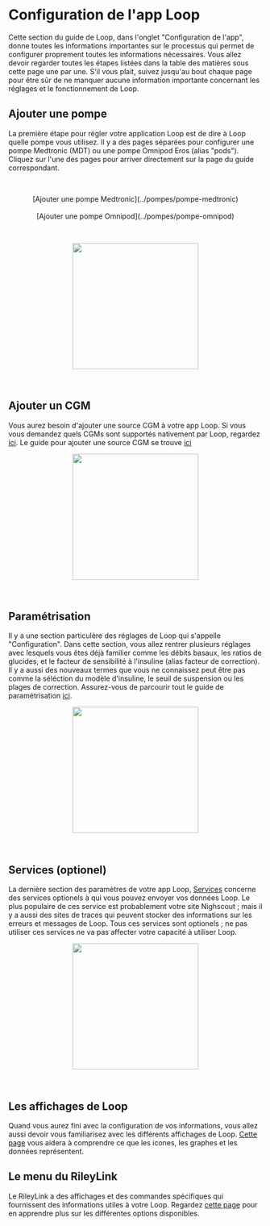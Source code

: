 # Configuration de l'app Loop

Cette section du guide de Loop, dans l'onglet "Configuration de l'app", donne toutes les informations importantes sur le processus qui permet de configurer proprement toutes les informations nécessaires. Vous allez devoir regarder toutes les étapes listées  dans la table des matières sous cette page une par une. S'il vous plait, suivez jusqu'au bout chaque page pour être sûr de ne manquer aucune information importante concernant les réglages et le fonctionnement de Loop.

## Ajouter une pompe

La première étape pour régler votre application Loop est de dire à Loop quelle pompe vous utilisez. Il y a des pages séparées pour configurer une pompe Medtronic (MDT) ou une pompe Omnipod Eros (alias "pods"). Cliquez sur l'une des pages pour arriver directement sur la page du guide correspondant.

</br>
<p align="center">
[Ajouter une pompe Medtronic](../pompes/pompe-medtronic)</br></br>
[Ajouter une pompe Omnipod](../pompes/pompe-omnipod)
</p></br>

<p align="center">
<img src="../img/add_pump2.png" width="250">
</p></br>

## Ajouter un CGM

Vous aurez besoin d'ajouter une source CGM à votre app Loop. Si vous vous demandez quels CGMs sont supportés nativement par Loop, regardez [ici](../../materiel/cgm/). Le guide pour ajouter une source CGM se trouve [ici](#)

<p align="center">
<img src="../img/add-cgm-main.jpeg" width="250">
</p></br>

## Paramétrisation

Il y a une section particulère des réglages de Loop qui s'appelle "Configuration". Dans cette section, vous allez rentrer plusieurs réglages avec lesquels vous êtes déjà familier comme les débits basaux, les ratios de glucides, et le facteur de sensibilité à l'insuline (alias facteur de correction). Il y a aussi des nouveaux termes que vous ne connaissez peut être pas comme la séléction du modèle d'insuline, le seuil de suspension ou les plages de correction. Assurez-vous de parcourir tout le guide de paramétrisation [ici](#).

<p align="center">
<img src="../img/overview.jpg" width="250">
</p></br>

## Services (optionel)

La dernière section des paramètres de votre app Loop, [Services](#) concerne des services optionels à qui vous pouvez envoyer vos données Loop. Le plus populaire de ces service est probablement votre site Nighscout ; mais il y a aussi des sites de traces qui peuvent stocker des informations sur les erreurs et messages de Loop. Tous ces services sont optionels ; ne pas utiliser ces services ne va pas affecter votre capacité à utiliser Loop.

<p align="center">
<img src="../img/overview-services.jpg" width="250">
</p></br>

## Les affichages de Loop

Quand vous aurez fini avec la configuration de vos informations, vous allez aussi devoir vous familiarisez avec les différents affichages de Loop. [Cette page](#) vous aidera à comprendre ce que les icones, les graphes et les données représentent.

## Le menu du RileyLink

Le RileyLink a des affichages et des commandes spécifiques qui fournissent des informations utiles à votre Loop. Regardez [cette page](#) pour en apprendre plus sur les différentes options disponibles.


